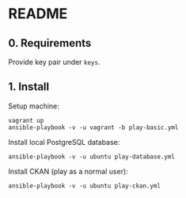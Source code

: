 # README

## 0. Requirements

Provide key pair under `keys`.

## 1. Install

Setup machine:
    
    vagrant up
    ansible-playbook -v -u vagrant -b play-basic.yml

Install local PostgreSQL database:

    ansible-playbook -v -u ubuntu play-database.yml

Install CKAN (play as a normal user):

    ansible-playbook -v -u ubuntu play-ckan.yml
